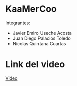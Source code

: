 # KaaMerCoo

Integrantes:

* Javier Emiro Useche Acosta
* Juan Diego Palacios Toledo
* Nicolas Quintana Cuartas

# Link del video

[Video]()
